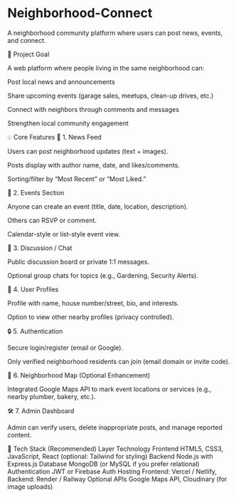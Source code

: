 # Neighborhood-Connect

A neighborhood community platform where users can post news, events, and connect.


🎯 Project Goal

A web platform where people living in the same neighborhood can:

Post local news and announcements

Share upcoming events (garage sales, meetups, clean-up drives, etc.)

Connect with neighbors through comments and messages

Strengthen local community engagement

💡 Core Features
📰 1. News Feed

Users can post neighborhood updates (text + images).

Posts display with author name, date, and likes/comments.

Sorting/filter by “Most Recent” or “Most Liked.”

📅 2. Events Section

Anyone can create an event (title, date, location, description).

Others can RSVP or comment.

Calendar-style or list-style event view.

💬 3. Discussion / Chat

Public discussion board or private 1:1 messages.

Optional group chats for topics (e.g., Gardening, Security Alerts).

👤 4. User Profiles

Profile with name, house number/street, bio, and interests.

Option to view other nearby profiles (privacy controlled).

🔒 5. Authentication

Secure login/register (email or Google).

Only verified neighborhood residents can join (email domain or invite code).

📍 6. Neighborhood Map (Optional Enhancement)

Integrated Google Maps API to mark event locations or services (e.g., nearby plumber, bakery, etc.).

🛠️ 7. Admin Dashboard

Admin can verify users, delete inappropriate posts, and manage reported content.

🧩 Tech Stack (Recommended)
Layer	Technology
Frontend	HTML5, CSS3, JavaScript, React (optional: Tailwind for styling)
Backend	Node.js with Express.js
Database	MongoDB (or MySQL if you prefer relational)
Authentication	JWT or Firebase Auth
Hosting	Frontend: Vercel / Netlify, Backend: Render / Railway
Optional APIs	Google Maps API, Cloudinary (for image uploads)